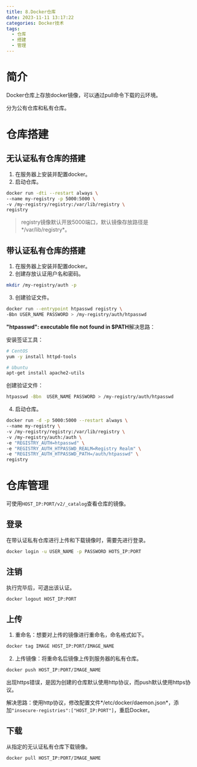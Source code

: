 ```yaml
---
title: 8.Docker仓库
date: 2023-11-11 13:17:22
categories: Docker技术
tags: 
  - 仓库
  - 搭建
  - 管理
---
```


# 简介

Docker仓库上存放docker镜像，可以通过pull命令下载的云环境。

分为公有仓库和私有仓库。

# 仓库搭建

## 无认证私有仓库的搭建

1. 在服务器上安装并配置docker。
2. 启动仓库。

```bash
docker run -dti --restart always \
--name my-registry -p 5000:5000 \
-v /my-registry/registry:/var/lib/registry \
registry
```

> registry镜像默认开放5000端口，默认镜像存放路径是*/var/lib/registry*。

## 带认证私有仓库的搭建

1. 在服务器上安装并配置docker。
2. 创建存放认证用户名和密码。

```bash
mkdir /my-registry/auth -p
```

3. 创建验证文件。

```bash
docker run --entrypoint htpasswd registry \
-Bbn USER_NAME PASSWORD > /my-registry/auth/htpasswd
```

**"htpasswd": executable file not found in $PATH**解决思路：

安装签证工具：

```bash
# CentOS
yum -y install httpd-tools

# Ubuntu
apt-get install apache2-utils
```

创建验证文件：

```bash
htpasswd -Bbn  USER_NAME PASSWORD > /my-registry/auth/htpasswd
```

4. 启动仓库。

```bash
docker run -d -p 5000:5000 --restart always \
--name my-registry \
-v /my-registry/registry:/var/lib/registry \
-v /my-registry/auth:/auth \
-e "REGISTRY_AUTH=htpasswd" \
-e "REGISTRY_AUTH_HTPASSWD_REALM=Registry Realm" \
-e "REGISTRY_AUTH_HTPASSWD_PATH=/auth/htpasswd" \
registry
```

# 仓库管理

可使用`HOST_IP:PORT/v2/_catalog`查看仓库的镜像。

## 登录

在带认证私有仓库进行上传和下载镜像时，需要先进行登录。

```bash
docker login -u USER_NAME -p PASSWORD HOTS_IP:PORT
```

## 注销

执行完毕后，可退出该认证。

```bash
docker logout HOST_IP:PORT
```

## 上传

1. 重命名：想要对上传的镜像进行重命名，命名格式如下。

```bash
docker tag IMAGE HOST_IP:PORT/IMAGE_NAME
```

2. 上传镜像：将重命名后镜像上传到服务器的私有仓库。

```bash
docker push HOST_IP:PORT/IMAGE_NAME
```

出现https错误，是因为创建的仓库默认使用http协议，而push默认使用https协议。

解决思路：使用http协议，修改配置文件*/etc/docker/daemon.json*，添加`"insecure-registries":["HOST_IP:PORT"]`，重启Docker。

## 下载

从指定的无认证私有仓库下载镜像。

```bash
docker pull HOST_IP:PORT/IMAGE_NAME
```



